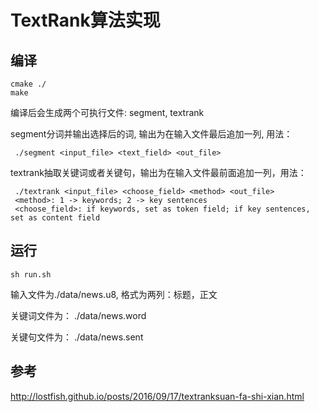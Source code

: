 # TextRank算法实现

## 编译
```
cmake ./
make
```
编译后会生成两个可执行文件: segment, textrank

segment分词并输出选择后的词, 输出为在输入文件最后追加一列, 用法：
```
 ./segment <input_file> <text_field> <out_file>
```

textrank抽取关键词或者关键句，输出为在输入文件最前面追加一列，用法：
```
 ./textrank <input_file> <choose_field> <method> <out_file>
 <method>: 1 -> keywords; 2 -> key sentences
 <choose_field>: if keywords, set as token field; if key sentences, set as content field
```

## 运行
```
sh run.sh
```
输入文件为./data/news.u8, 格式为两列：标题，正文

关键词文件为： ./data/news.word

关键句文件为： ./data/news.sent

## 参考

http://lostfish.github.io/posts/2016/09/17/textranksuan-fa-shi-xian.html

